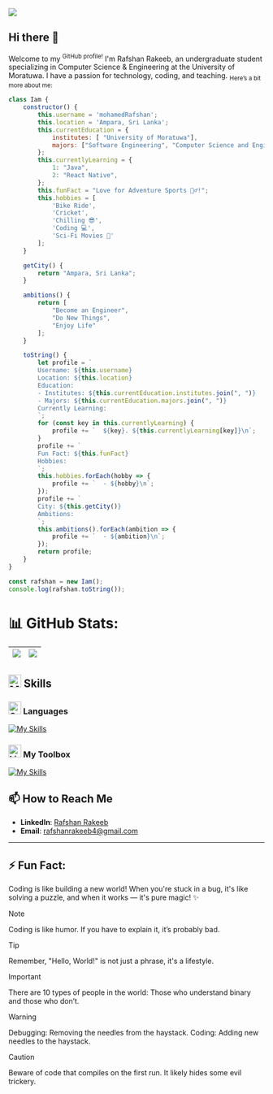 ![](https://komarev.com/ghpvc/?username=MohamedRafshan)

<!--
**MohamedRafshan/MohamedRafshan** is a ✨ _special_ ✨ repository because its `README.md` (this file) appears on your GitHub profile.

Here are some ideas to get you started:

- 🔭 I’m currently working on ...
- 🌱 I’m currently learning ...
- 👯 I’m looking to collaborate on ...
- 🤔 I’m looking for help with ...
- 💬 Ask me about ...
- 📫 How to reach me: ...
- 😄 Pronouns: ...
- ⚡ Fun fact: ...
-->
## Hi there 👋

Welcome to my <sup>GitHub profile!</sup> I'm Rafshan Rakeeb, an undergraduate student specializing in Computer Science & Engineering at the University of Moratuwa. I have a passion for technology, coding, and teaching. <sub> Here’s a bit more about me: </sub>

```javascript
class Iam {
    constructor() {
        this.username = 'mohamedRafshan';
        this.location = 'Ampara, Sri Lanka';
        this.currentEducation = {
            institutes: [ "University of Moratuwa"],
            majors: ["Software Engineering", "Computer Science and Engineering", "Web Development"]
        };
        this.currentlyLearning = {
            1: "Java",
            2: "React Native",
        };
        this.funFact = "Love for Adventure Sports 🏄‍♂️!";
        this.hobbies = [
            'Bike Ride',
            'Cricket',
            'Chilling 😎',
            'Coding 💻',
            'Sci-Fi Movies 🎥'
        ];
    }

    getCity() {
        return "Ampara, Sri Lanka";
    }

    ambitions() {
        return [
            "Become an Engineer",
            "Do New Things",
            "Enjoy Life"
        ];
    }

    toString() {
        let profile = `
        Username: ${this.username}
        Location: ${this.location}
        Education:
        - Institutes: ${this.currentEducation.institutes.join(", ")}
        - Majors: ${this.currentEducation.majors.join(", ")}
        Currently Learning:
        `;
        for (const key in this.currentlyLearning) {
            profile += `  ${key}. ${this.currentlyLearning[key]}\n`;
        }
        profile += `
        Fun Fact: ${this.funFact}
        Hobbies:
        `;
        this.hobbies.forEach(hobby => {
            profile += `  - ${hobby}\n`;
        });
        profile += `
        City: ${this.getCity()}
        Ambitions:
        `;
        this.ambitions().forEach(ambition => {
            profile += `  - ${ambition}\n`;
        });
        return profile;
    }
}

const rafshan = new Iam();
console.log(rafshan.toString());
```

# 📊 GitHub Stats:
<img src="https://github-readme-stats.vercel.app/api?username=mohamedRafshan&show_icons=true&count_private=true&theme=github_dark">|<img src="https://github-readme-streak-stats.herokuapp.com/?user=mohamedRafshan&theme=blueberry_duo"/>
|---|---|

## <img src="https://raw.githubusercontent.com/Tarikul-Islam-Anik/Animated-Fluent-Emojis/master/Emojis/People/Man%20Technologist.png" alt="Man Technologist" width="25" height="25" /> Skills
### <img src="https://raw.githubusercontent.com/Tarikul-Islam-Anik/Animated-Fluent-Emojis/master/Emojis/Objects/Gear.png" alt="Gear" width="25" height="25" /> Languages
[![My Skills](https://skillicons.dev/icons?i=python,c,cpp,java,js,ts,html,css)](https://skillicons.dev)




### <img src="https://raw.githubusercontent.com/Tarikul-Islam-Anik/Animated-Fluent-Emojis/master/Emojis/Objects/Link.png" alt="Link" width="25" height="25" /> My Toolbox
[![My Skills](https://skillicons.dev/icons?i=html,css,bootstrap,tailwind,js,ts,react,nextjs,vite,java,c,cpp,cs,dotnet,visualstudio,androidstudio,git,github,linux,py,mysql,postman,vscode,jest,selenium,scss,docker,express,nodejs,materialui,aws,cypress,discord,eclipse,figma,maven,ps,postgres,prisma,powershell,pycharm,stackoverflow,ubuntu,windows)](https://skillicons.dev)



## 📫 How to Reach Me
- **LinkedIn**: [Rafshan Rakeeb](https://www.linkedin.com/in/rafshan-rakeeb-9aa360250/)
- **Email**: [rafshanrakeeb4@gmail.com](mailto:rafshanrakeeb4@gmail.com)

---

## ⚡ Fun Fact:
Coding is like building a new world! When you're stuck in a bug, it's like solving a puzzle, and when it works — it's pure magic! ✨

>[!NOTE]
>Coding is like humor. If you have to explain it, it’s probably bad.

>[!TIP]
>Remember, "Hello, World!" is not just a phrase, it's a lifestyle.

>[!IMPORTANT]
>There are 10 types of people in the world: Those who understand binary and those who don’t.

>[!WARNING]
>Debugging: Removing the needles from the haystack. Coding: Adding new needles to the haystack.

>[!CAUTION]
>Beware of code that compiles on the first run. It likely hides some evil trickery.

